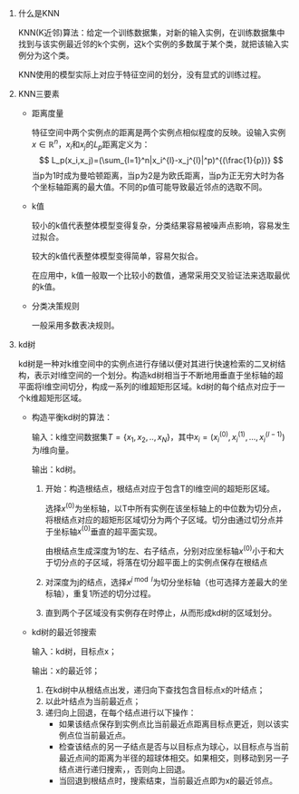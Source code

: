 1. 什么是KNN

   KNN(K近邻)算法：给定一个训练数据集，对新的输入实例，在训练数据集中找到与该实例最近邻的k个实例，这k个实例的多数属于某个类，就把该输入实例分为这个类。

   KNN使用的模型实际上对应于特征空间的划分，没有显式的训练过程。

2. KNN三要素

   - 距离度量

     特征空间中两个实例点的距离是两个实例点相似程度的反映。设输入实例$x\in \mathbb{R}^n$，$x_i$和$x_j$的$L_p$距离定义为：
     $$
     L_p(x_i,x_j)=(\sum_{l=1}^n|x_i^{l}-x_j^{l}|^p)^{(\frac{1}{p})}
     $$
     当p为1时成为曼哈顿距离，当p为2是为欧氏距离，当p为正无穷大时为各个坐标轴距离的最大值。不同的p值可能导致最近邻点的选取不同。

   - k值

     较小的k值代表整体模型变得复杂，分类结果容易被噪声点影响，容易发生过拟合。

     较大的k值代表整体模型变得简单，容易欠拟合。

     在应用中，k值一般取一个比较小的数值，通常采用交叉验证法来选取最优的k值。

   - 分类决策规则

     一般采用多数表决规则。

3. kd树

   kd树是一种对k维空间中的实例点进行存储以便对其进行快速检索的二叉树结构，表示对l维空间的一个划分。构造kd树相当于不断地用垂直于坐标轴的超平面将l维空间切分，构成一系列的l维超矩形区域。kd树的每个结点对应于一个k维超矩形区域。

   - 构造平衡kd树的算法：

     输入：k维空间数据集$T=\{x_1,x_2,..,x_N\}$，其中$x_i=(x_i^{(0)},x_i^{(1)},...,x_i^{(l-1)})$为$l$维向量。

     输出：kd树。

     1. 开始：构造根结点，根结点对应于包含T的l维空间的超矩形区域。

        选择$x^{(0)}$为坐标轴，以T中所有实例在该坐标轴上的中位数为切分点，将根结点对应的超矩形区域切分为两个子区域。切分由通过切分点并于坐标轴$x^{(0)}$垂直的超平面实现。

        由根结点生成深度为1的左、右子结点，分别对应坐标轴$x^{(0)}$小于和大于切分点的子区域，将落在切分超平面上的实例点保存在根结点

     2. 对深度为j的结点，选择$x^{j\bmod l}$为切分坐标轴（也可选择方差最大的坐标轴），重复1所述的切分过程。
     3. 直到两个子区域没有实例存在时停止，从而形成kd树的区域划分。

   - kd树的最近邻搜索

     输入：kd树，目标点x；

     输出：x的最近邻；

     1. 在kd树中从根结点出发，递归向下查找包含目标点x的叶结点；
     2. 以此叶结点为当前最近点；
     3. 递归向上回退，在每个结点进行以下操作：
        - 如果该结点保存到实例点比当前最近点距离目标点更近，则以该实例点位当前最近点。
        - 检查该结点的另一子结点是否与以目标点为球心，以目标点与当前最近点间的距离为半径的超球体相交。如果相交，则移动到另一子结点进行递归搜索，，否则向上回退。
        - 当回退到根结点时，搜索结束，当前最近点即为x的最近邻点。

   

   

   